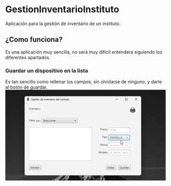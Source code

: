 # GestionInventarioInstituto
Aplicación para la gestión de inventario de un instituto.
## ¿Como funciona?
Es una aplicación muy sencilla, no será muy dificil entendera siguiendo los diferentes apartados.
### Guardar un dispositivo en la lista
Es tan sencillo como rellenar los campos, sin olvidarse de ninguno, y darle al botón de guardar.
![Gif animado con un ejemplo de como guardar un dispositivo en la lista](https://raw.githubusercontent.com/beatkapo/GestionInventarioInstituto/main/GestionInventarioInstituto/doc/img/guardar.gif)
